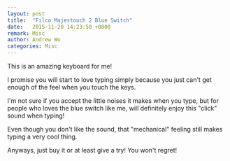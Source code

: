 ```yaml
---
layout: post
title:  "Filco Majestouch 2 Blue Switch"
date:   2015-11-20 14:23:58 +0800
remark: Misc
author: Andrew Wu
categories: Misc
---
```


This is an amazing keyboard for me!

I promise you will start to love typing simply because you just can't get enough of the feel when you touch the keys.

I'm not sure if you accept the little noises it makes when you type, but for people who loves the blue switch like me, will definitely enjoy this "click" sound when typing!

Even though you don't like the sound, that "mechanical" feeling still makes typing a very cool thing.

Anyways, just buy it or at least give a try! You won't regret!